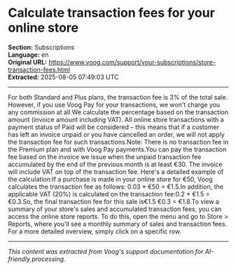 # Calculate transaction fees for your online store

**Section:** Subscriptions  
**Language:** en  
**Original URL:** https://www.voog.com/support/your-subscriptions/store-transaction-fees.html  
**Extracted:** 2025-08-05 07:49:03 UTC

---

For both Standard and Plus plans, the transaction fee is 3% of the total sale. However, if you use Voog Pay for your transactions, we won't charge you any commission at all.We calculate the percentage based on the transaction amount (invoice amount including VAT). All online store transactions with a payment status of Paid will be considered – this means that if a customer has left an invoice unpaid or you have cancelled an order, we will not apply the transaction fee for such transactions.Note: There is no transaction fee in the Premium plan and with Voog Pay payments.You can pay the transaction fee based on the invoice we issue when the unpaid transaction fee accumulated by the end of the previous month is at least €30. The invoice will include VAT on top of the transaction fee. Here's a detailed example of the calculation:If a purchase is made in your online store for €50, Voog calculates the transaction fee as follows: 0.03 * €50 = €1.5.In addition, the applicable VAT (20%) is calculated on the transaction fee:0.2 * €1.5 = €0.3.So, the final transaction fee for this sale is€1.5  €0.3 = €1.8.To view a summary of your store's sales and accumulated transaction fees, you can access the online store reports. To do this, open the menu and go to Store > Reports, where you'll see a monthly summary of sales and transaction fees. For a more detailed overview, simply click on a specific row.

---

*This content was extracted from Voog's support documentation for AI-friendly processing.*
